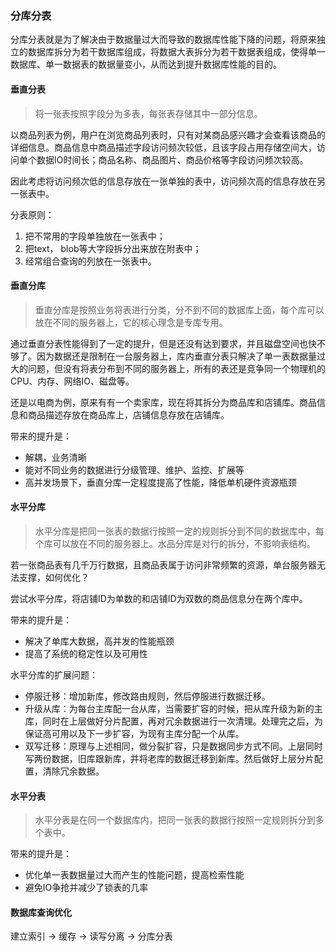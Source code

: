 ### 分库分表

分库分表就是为了解决由于数据量过大而导致的数据库性能下降的问题，将原来独立的数据库拆分为若干数据库组成，将数据大表拆分为若干数据表组成，使得单一数据库、单一数据表的数据量变小，从而达到提升数据库性能的目的。

#### 垂直分表

> 将一张表按照字段分为多表，每张表存储其中一部分信息。

以商品列表为例，用户在浏览商品列表时，只有对某商品感兴趣才会查看该商品的详细信息。商品信息中商品描述字段访问频次较低，且该字段占用存储空间大，访问单个数据IO时间长；商品名称、商品图片、商品价格等字段访问频次较高。

因此考虑将访问频次低的信息存放在一张单独的表中，访问频次高的信息存放在另一张表中。

分表原则：

1. 把不常用的字段单独放在一张表中；
2. 把text， blob等大字段拆分出来放在附表中；
3. 经常组合查询的列放在一张表中。

#### 垂直分库

> 垂直分库是按照业务将表进行分类，分不到不同的数据库上面，每个库可以放在不同的服务器上，它的核心理念是专库专用。

通过垂直分表性能得到了一定的提升，但是还没有达到要求，并且磁盘空间也快不够了。因为数据还是限制在一台服务器上，库内垂直分表只解决了单一表数据量过大的问题，但没有将表分布到不同的服务器上，所有的表还是竞争同一个物理机的CPU、内存、网络IO、磁盘等。

还是以电商为例，原来有有一个卖家库，现在将其拆分为商品库和店铺库。商品信息和商品描述存放在商品库上，店铺信息存放在店铺库。

带来的提升是：

+ 解耦，业务清晰
+ 能对不同业务的数据进行分级管理、维护、监控、扩展等
+ 高并发场景下，垂直分库一定程度提高了性能，降低单机硬件资源瓶颈

#### 水平分库

> 水平分库是把同一张表的数据行按照一定的规则拆分到不同的数据库中，每个库可以放在不同的服务器上。水品分库是对行的拆分，不影响表结构。

若一张商品表有几千万行数据，且商品表属于访问非常频繁的资源，单台服务器无法支撑，如何优化？

尝试水平分库，将店铺ID为单数的和店铺ID为双数的商品信息分在两个库中。

带来的提升是：

+ 解决了单库大数据，高并发的性能瓶颈
+ 提高了系统的稳定性以及可用性

水平分库的扩展问题：

+ 停服迁移：增加新库，修改路由规则，然后停服进行数据迁移。
+ 升级从库：为每台主库配一台从库，当需要扩容的时候，把从库升级为新的主库，同时在上层做好分片配置，再对冗余数据进行一次清理。处理完之后，为保证高可用以及下一步扩容，为现有主库分配一个从库。
+ 双写迁移：原理与上述相同，做分裂扩容，只是数据同步方式不同。上层同时写两份数据，旧库跟新库，并将老库的数据迁移到新库。然后做好上层分片配置，清除冗余数据。

#### 水平分表

> 水平分表是在同一个数据库内，把同一张表的数据行按照一定规则拆分到多个表中。

带来的提升是：

+ 优化单一表数据量过大而产生的性能问题，提高检索性能
+ 避免IO争抢并减少了锁表的几率

#### 数据库查询优化

建立索引 -> 缓存 -> 读写分离 -> 分库分表